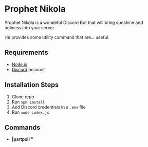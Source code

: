 # Prophet Nikola

Prophet Nikola is a wondeful Discord Bot that will bring sunshine and holiness into your server

He provides some utility command that are... useful.

## Requirements

-   [Node.js](http://nodejs.org/)
-   [Discord](https://discordapp.com/) account

## Installation Steps

1. Clone repo
2. Run `npm install`
3. Add Discord credentials in a `.env` file
4. Run `node index.js`

## Commands

-   **|partpoll \"<title>\" \<max people\> \<hours\>** Create a participation poll, anyone who react to the message will be added to the list
-   **|niko \<member\>** : Display the words of Holiness for someone
-   **|playniko \<member\>**: (Broken) Join the voice channel and say the holy sentence to someone
-   **|wizz \<member\>**: Wizz someone (Only works if you have the correct admin rights)
-   **|purge**: Clean a chat with the power of the holy flamethrower
-   **|random \<choice1\> \<choice2\>**: Choose between the options
-   **|help**: Display all the commands available

## License

MIT Licence
